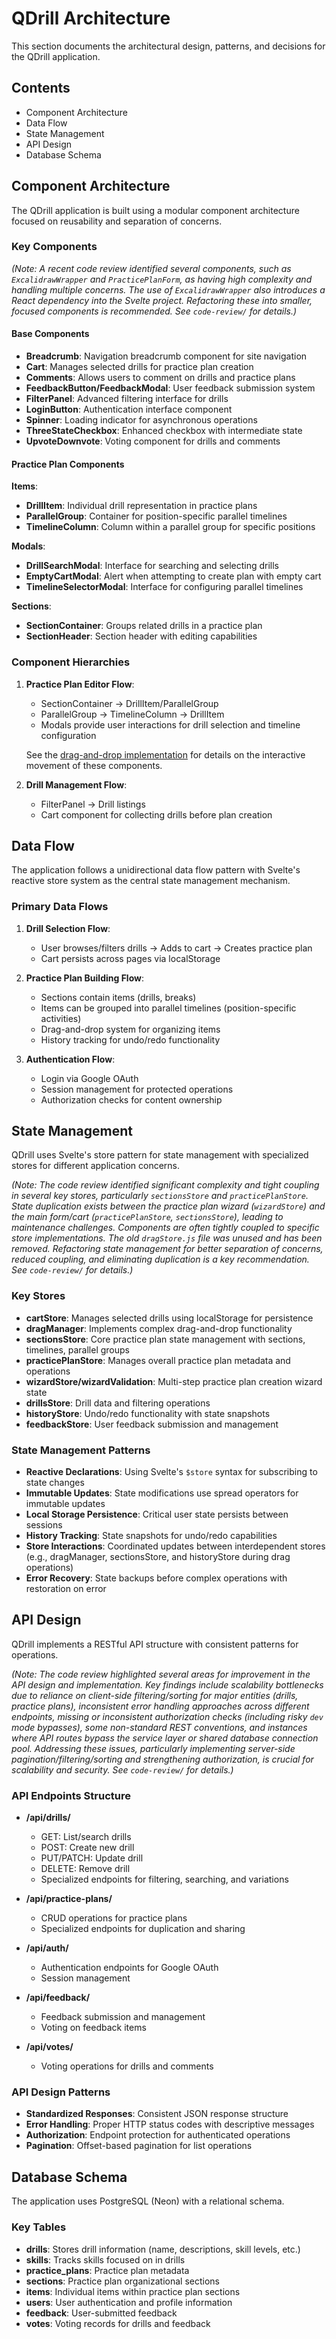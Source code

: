 # QDrill Architecture

This section documents the architectural design, patterns, and decisions for the QDrill application.

## Contents

- Component Architecture
- Data Flow
- State Management
- API Design
- Database Schema

## Component Architecture

The QDrill application is built using a modular component architecture focused on reusability and separation of concerns.

### Key Components

_(Note: A recent code review identified several components, such as `ExcalidrawWrapper` and `PracticePlanForm`, as having high complexity and handling multiple concerns. The use of `ExcalidrawWrapper` also introduces a React dependency into the Svelte project. Refactoring these into smaller, focused components is recommended. See `code-review/` for details.)_

#### Base Components

- **Breadcrumb**: Navigation breadcrumb component for site navigation
- **Cart**: Manages selected drills for practice plan creation
- **Comments**: Allows users to comment on drills and practice plans
- **FeedbackButton/FeedbackModal**: User feedback submission system
- **FilterPanel**: Advanced filtering interface for drills
- **LoginButton**: Authentication interface component
- **Spinner**: Loading indicator for asynchronous operations
- **ThreeStateCheckbox**: Enhanced checkbox with intermediate state
- **UpvoteDownvote**: Voting component for drills and comments

#### Practice Plan Components

**Items**:

- **DrillItem**: Individual drill representation in practice plans
- **ParallelGroup**: Container for position-specific parallel timelines
- **TimelineColumn**: Column within a parallel group for specific positions

**Modals**:

- **DrillSearchModal**: Interface for searching and selecting drills
- **EmptyCartModal**: Alert when attempting to create plan with empty cart
- **TimelineSelectorModal**: Interface for configuring parallel timelines

**Sections**:

- **SectionContainer**: Groups related drills in a practice plan
- **SectionHeader**: Section header with editing capabilities

### Component Hierarchies

1. **Practice Plan Editor Flow**:

   - SectionContainer → DrillItem/ParallelGroup
   - ParallelGroup → TimelineColumn → DrillItem
   - Modals provide user interactions for drill selection and timeline configuration

   See the [drag-and-drop implementation](/docs/implementation/drag-and-drop.md) for details on the interactive movement of these components.

2. **Drill Management Flow**:
   - FilterPanel → Drill listings
   - Cart component for collecting drills before plan creation

## Data Flow

The application follows a unidirectional data flow pattern with Svelte's reactive store system as the central state management mechanism.

### Primary Data Flows

1. **Drill Selection Flow**:

   - User browses/filters drills → Adds to cart → Creates practice plan
   - Cart persists across pages via localStorage

2. **Practice Plan Building Flow**:

   - Sections contain items (drills, breaks)
   - Items can be grouped into parallel timelines (position-specific activities)
   - Drag-and-drop system for organizing items
   - History tracking for undo/redo functionality

3. **Authentication Flow**:
   - Login via Google OAuth
   - Session management for protected operations
   - Authorization checks for content ownership

## State Management

QDrill uses Svelte's store pattern for state management with specialized stores for different application concerns.

_(Note: The code review identified significant complexity and tight coupling in several key stores, particularly `sectionsStore` and `practicePlanStore`. State duplication exists between the practice plan wizard (`wizardStore`) and the main form/cart (`practicePlanStore`, `sectionsStore`), leading to maintenance challenges. Components are often tightly coupled to specific store implementations. The old `dragStore.js` file was unused and has been removed. Refactoring state management for better separation of concerns, reduced coupling, and eliminating duplication is a key recommendation. See `code-review/` for details.)_

### Key Stores

- **cartStore**: Manages selected drills using localStorage for persistence
- **dragManager**: Implements complex drag-and-drop functionality
- **sectionsStore**: Core practice plan state management with sections, timelines, parallel groups
- **practicePlanStore**: Manages overall practice plan metadata and operations
- **wizardStore/wizardValidation**: Multi-step practice plan creation wizard state
- **drillsStore**: Drill data and filtering operations
- **historyStore**: Undo/redo functionality with state snapshots
- **feedbackStore**: User feedback submission and management

### State Management Patterns

- **Reactive Declarations**: Using Svelte's `$store` syntax for subscribing to state changes
- **Immutable Updates**: State modifications use spread operators for immutable updates
- **Local Storage Persistence**: Critical user state persists between sessions
- **History Tracking**: State snapshots for undo/redo capabilities
- **Store Interactions**: Coordinated updates between interdependent stores (e.g., dragManager, sectionsStore, and historyStore during drag operations)
- **Error Recovery**: State backups before complex operations with restoration on error

## API Design

QDrill implements a RESTful API structure with consistent patterns for operations.

_(Note: The code review highlighted several areas for improvement in the API design and implementation. Key findings include scalability bottlenecks due to reliance on client-side filtering/sorting for major entities (drills, practice plans), inconsistent error handling approaches across different endpoints, missing or inconsistent authorization checks (including risky `dev` mode bypasses), some non-standard REST conventions, and instances where API routes bypass the service layer or shared database connection pool. Addressing these issues, particularly implementing server-side pagination/filtering/sorting and strengthening authorization, is crucial for scalability and security. See `code-review/` for details.)_

### API Endpoints Structure

- **/api/drills/**

  - GET: List/search drills
  - POST: Create new drill
  - PUT/PATCH: Update drill
  - DELETE: Remove drill
  - Specialized endpoints for filtering, searching, and variations

- **/api/practice-plans/**

  - CRUD operations for practice plans
  - Specialized endpoints for duplication and sharing

- **/api/auth/**

  - Authentication endpoints for Google OAuth
  - Session management

- **/api/feedback/**

  - Feedback submission and management
  - Voting on feedback items

- **/api/votes/**
  - Voting operations for drills and comments

### API Design Patterns

- **Standardized Responses**: Consistent JSON response structure
- **Error Handling**: Proper HTTP status codes with descriptive messages
- **Authorization**: Endpoint protection for authenticated operations
- **Pagination**: Offset-based pagination for list operations

## Database Schema

The application uses PostgreSQL (Neon) with a relational schema.

### Key Tables

- **drills**: Stores drill information (name, descriptions, skill levels, etc.)
- **skills**: Tracks skills focused on in drills
- **practice_plans**: Practice plan metadata
- **sections**: Practice plan organizational sections
- **items**: Individual items within practice plan sections
- **users**: User authentication and profile information
- **feedback**: User-submitted feedback
- **votes**: Voting records for drills and feedback
